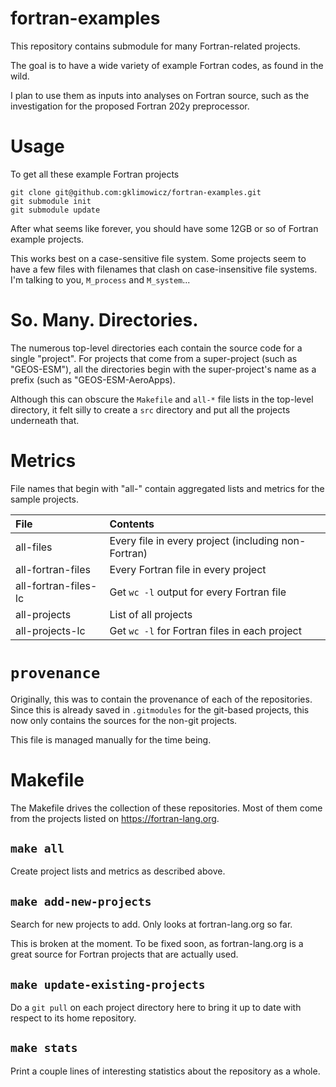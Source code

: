 # fortran-examples
This repository contains submodule for many Fortran-related projects.

The goal is to have a wide variety of example Fortran codes, as found in the wild.

I plan to use them as inputs into analyses on Fortran source, such as the investigation for the proposed Fortran 202y preprocessor.


# Usage
To get all these example Fortran projects
```
git clone git@github.com:gklimowicz/fortran-examples.git
git submodule init
git submodule update
```

After what seems like forever, you should have some 12GB or so of Fortran example projects.

This works best on a case-sensitive file system.
Some projects seem to have a few files with filenames that clash on case-insensitive file systems.
I'm talking to you, `M_process` and `M_system`...


# So. Many. Directories.
The numerous top-level directories each contain the source code for a single "project".
For projects that come from a super-project (such as "GEOS-ESM"), all the directories begin with the super-project's name as a prefix (such as "GEOS-ESM-AeroApps).

Although this can obscure the `Makefile` and `all-*` file lists in the top-level directory,
it felt silly to create a `src` directory and put all the projects underneath that.


# Metrics
File names that begin with "all-" contain aggregated lists and metrics for the sample projects.

| File                 | Contents                                            |
|:---------------------|:----------------------------------------------------|
| all-files            | Every file in every project (including non-Fortran) |
| all-fortran-files    | Every Fortran file in every project                 |
| all-fortran-files-lc | Get `wc -l` output for every Fortran file           |
| all-projects         | List of all projects                                |
| all-projects-lc      | Get `wc -l` for Fortran files in each project       |


# `provenance`
Originally, this was to contain the provenance of each of the repositories.
Since this is already saved in `.gitmodules` for the git-based projects,
this now only contains the sources for the non-git projects.

This file is managed manually for the time being.


# Makefile
The Makefile drives the collection of these repositories. Most of them come from the projects listed on https://fortran-lang.org.

## `make all`
Create project lists and metrics as described above.

## `make add-new-projects`
Search for new projects to add.
Only looks at fortran-lang.org so far.

This is broken at the moment.
To be fixed soon, as fortran-lang.org is a great source for Fortran projects that are actually used.


## `make update-existing-projects`
Do a `git pull` on each project directory here to bring it up to date
with respect to its home repository.


## `make stats`
Print a couple lines of interesting statistics about the repository as a whole.

<!--  LocalWords:  GEOS ESM AeroApps
 -->
